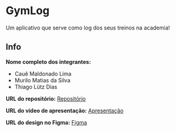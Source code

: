 # GymLog
Um aplicativo que serve como log dos seus treinos na academia!

## Info
**Nome completo dos integrantes:**
- Cauê Maldonado Lima
- Murilo Matias da Silva
- Thiago Lütz Dias

**URL do repositório:** [Repositório](https://github.com/lutzzdias/gymlog)

**URL do vídeo de apresentação:** [Apresentação](https://drive.google.com/file/d/1Zog7fNDvHdcVxy0dkJhKeCbloEmUKqxf/view?usp=sharing)

**URL do design no Figma:** [Figma](https://www.figma.com/file/PhivvXyA72gsHSMDttxKdx/gym-log?type=design&node-id=0%3A1&mode=design&t=D3kEQVyAdx6krETA-1)